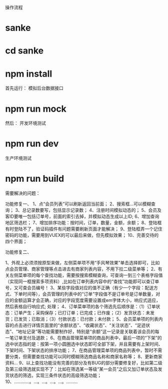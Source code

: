 
操作流程
# sanke
# cd sanke
# npm install
首先运行：
模拟后台数据接口
# npm run mock
然后：
开发环境测试
# npm run dev
生产环境测试
# npm run build




需要解决的问题：

功能修复一、
1、点“会员列表”可以刷新返回当前面；
2、搜索框...可以模糊查询；
3、总记录数要写，包括显示记录数；
4、注册时间模拟动态的；
5、会员及客ID要唯一包括订单号，前面的索引去掉，并模拟动态生成以上ID;
6、增加查询地区筛选栏；
7、增加排序功能：按时间，订单，数量，金额，余额；
8、登陆框有时登陆不了，验证码插件有问题需要刷新页面才能解决；
9、登陆框弄一个记住密码的功能，需要用到VUEX的可以最后来做，但先模拟效果；
10、完善交待的四个界面；

功能修复二、

1、外观上必须须按原型来做，左侧菜单项不用“手风琴效果”单击选择即可，比如点会员管理、商家管理等点击进去有商家列表内容，不用下拉二级菜单等；
2、有关左侧菜单项的每个查找功能，需要按搜索模糊查询，可查询一到三个表格字段值（实现同一框搜索多项资料）,比如在订单列表内容中的“查找”功能即可以查订单号，又可查会员编号！
3、某些字段值对应的值不正确（有少一个字段：配送方式、下单时间等），会员管理的列表中的“订单”字段值不是订单号是订单数量，对应的金额运算才会正确，对应的字段宽度需要设置成em字体大小，响应式适应，然后表格自行响应式;
处理；
4、订单菜单项的各个筛选先后顺序是：（1）订单状态：订单产生；采购保存；已打订单；已完成；已作废；（2）发货状态：未发货；已发货；已取消；（3）付款状态：已付款；未付款；
5、会员菜单项的列表内容的点击进行详情页面里的“余额状态”、“收藏状态”、“关注状态”、“足迹状态”、“地址记录”等功能需要制作好，特别是“余额”这一记录是关联着该会员的每一笔订单支付及退款；
6、在商品管理菜单项的商品列表中，最后一项的“下架”的选中状态指的是：按第一项小圆圈选中状态即可全部下架，并且需要有上架时间、下架时间、下架状态的排序功能；
7、在商品管理菜单项的商品列表中，暂时不需要分类，但需要查找功能可以同时模糊筛选商品名称和商家名称等；
8、更新商家资料…
9、以上查找功能没有完善的部分及有BUG的部分需要修复好，比如第二级及第三级筛选就实现不了：比如在筛选某一等级“某一会员”之后又加订单状态及发货状态的筛选，实现三条件状态的高级筛选功能；
10、…………。…。…。…。…。………
